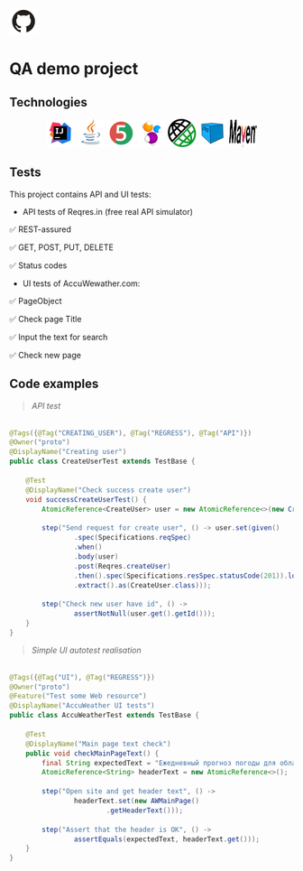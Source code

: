 <a href="https://github.com/"><img alt="github.com" height="50" src="readme_files/technologies/github.svg"/></a>

# QA demo project

## Technologies

<div align="center">
<a href="https://www.jetbrains.com/idea/"><img alt="InteliJ IDEA" height="50" src="readme_files/technologies/intelij_idea.svg" width="50"/></a>
<a href="https://www.java.com/"><img alt="Java" height="50" src="readme_files/technologies/java.svg" width="50"/></a>
<a href="https://junit.org/junit5/"><img alt="JUnit 5" height="50" src="readme_files/technologies/junit5.svg" width="50"/></a>
<a href="https://selenide.org/"><img alt="Selenide" height="50" src="readme_files/technologies/selenide.svg" width="50"/></a>
<a href="https://rest-assured.io/"><img alt="Rest Assured" height="50" src="readme_files/technologies/rest_assured.png" width="50"/></a>
<a href="https://aerokube.com/selenoid/"><img alt="Selenoid" height="50" src="readme_files/technologies/selenoid.svg" width="50"/></a>
<a href="https://maven.apache.org/"><img alt="Maven" height="50" src="readme_files/technologies/maven.png" width="50"/></a>
</div>

## Tests

This project contains API and UI tests:

* API tests of Reqres.in (free real API simulator)

:white_check_mark: REST-assured

:white_check_mark: GET, POST, PUT, DELETE

:white_check_mark: Status codes


* UI tests of AccuWewather.com:

:white_check_mark: PageObject

:white_check_mark: Check page Title

:white_check_mark: Input the text for search

:white_check_mark: Check new page 


## Code examples


> *API test*

```java

@Tags({@Tag("CREATING_USER"), @Tag("REGRESS"), @Tag("API")})
@Owner("proto")
@DisplayName("Creating user")
public class CreateUserTest extends TestBase {

    @Test
    @DisplayName("Check success create user")
    void successCreateUserTest() {
        AtomicReference<CreateUser> user = new AtomicReference<>(new CreateUser("morpheus", "leader"));

        step("Send request for create user", () -> user.set(given()
                .spec(Specifications.reqSpec)
                .when()
                .body(user)
                .post(Reqres.createUser)
                .then().spec(Specifications.resSpec.statusCode(201)).log().all()
                .extract().as(CreateUser.class)));

        step("Check new user have id", () ->
                assertNotNull(user.get().getId()));
    }
}
```

> *Simple UI autotest realisation*

```java

@Tags({@Tag("UI"), @Tag("REGRESS")})
@Owner("proto")
@Feature("Test some Web resource")
@DisplayName("AccuWeather UI tests")
public class AccuWeatherTest extends TestBase {

    @Test
    @DisplayName("Main page text check")
    public void checkMainPageText() {
        final String expectedText = "Ежедневный прогноз погоды для областей, стран и глобальный прогноз | AccuWeather";
        AtomicReference<String> headerText = new AtomicReference<>();

        step("Open site and get header text", () ->
                headerText.set(new AWMainPage()
                        .getHeaderText()));

        step("Assert that the header is OK", () ->
                assertEquals(expectedText, headerText.get()));
    }
}
```

